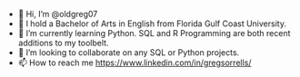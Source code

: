 - 👋 Hi, I’m @oldgreg07
- 👀 I hold a Bachelor of Arts in English from Florida Gulf Coast University.
- 🌱 I’m currently learning Python. SQL and R Programming are both recent additions to my toolbelt.
- 💞️ I’m looking to collaborate on any SQL or Python projects.
- 📫 How to reach me https://www.linkedin.com/in/gregsorrells/

<!---
oldgreg07/oldgreg07 is a ✨ special ✨ repository because its `README.md` (this file) appears on your GitHub profile.
You can click the Preview link to take a look at your changes.
--->
